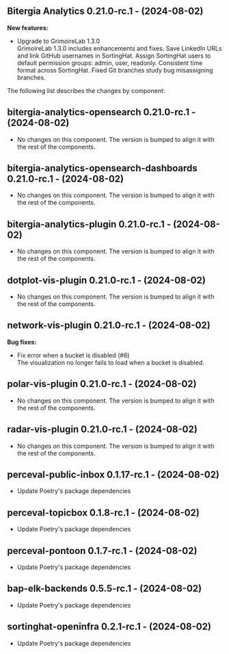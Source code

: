 ## Bitergia Analytics 0.21.0-rc.1 - (2024-08-02)

**New features:**

 * Upgrade to GrimoireLab 1.3.0\
   GrimoireLab 1.3.0 includes enhancements and fixes. Save LinkedIn URLs
   and link GitHub usernames in SortingHat. Assign SortingHat users to
   default permission groups: admin, user, readonly. Consistent time
   format across SortingHat. Fixed Git branches study bug misassigning
   branches.

The following list describes the changes by component:

  ## bitergia-analytics-opensearch 0.21.0-rc.1 - (2024-08-02)
  
  * No changes on this component. The version is bumped to align it
    with the rest of the components.
  ## bitergia-analytics-opensearch-dashboards 0.21.0-rc.1 - (2024-08-02)
  
  * No changes on this component. The version is bumped to align it
    with the rest of the components.
  ## bitergia-analytics-plugin 0.21.0-rc.1 - (2024-08-02)
  
  * No changes on this component. The version is bumped to align it
    with the rest of the components.
  ## dotplot-vis-plugin 0.21.0-rc.1 - (2024-08-02)
  
  * No changes on this component. The version is bumped to align it
    with the rest of the components.
## network-vis-plugin 0.21.0-rc.1 - (2024-08-02)

**Bug fixes:**

 * Fix error when a bucket is disabled (#6)\
   The visualization no longer fails to load when a bucket is disabled.

  ## polar-vis-plugin 0.21.0-rc.1 - (2024-08-02)
  
  * No changes on this component. The version is bumped to align it
    with the rest of the components.
  ## radar-vis-plugin 0.21.0-rc.1 - (2024-08-02)
  
  * No changes on this component. The version is bumped to align it
    with the rest of the components.
  ## perceval-public-inbox 0.1.17-rc.1 - (2024-08-02)
  
  * Update Poetry's package dependencies
  ## perceval-topicbox 0.1.8-rc.1 - (2024-08-02)
  
  * Update Poetry's package dependencies
  ## perceval-pontoon 0.1.7-rc.1 - (2024-08-02)
  
  * Update Poetry's package dependencies
  ## bap-elk-backends 0.5.5-rc.1 - (2024-08-02)
  
  * Update Poetry's package dependencies
  ## sortinghat-openinfra 0.2.1-rc.1 - (2024-08-02)
  
  * Update Poetry's package dependencies
